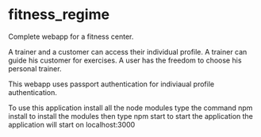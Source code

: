 # fitness_regime

Complete webapp for a fitness center.

A trainer and a customer can access their individual profile.
A trainer can guide his customer for exercises.
A user has the freedom to choose his personal trainer.

This webapp uses passport authentication for indiviaual profile authentication.


To use this application 
install all the node modules
type the command npm install to install the modules
then type npm start to start the application
the application will start on localhost:3000

